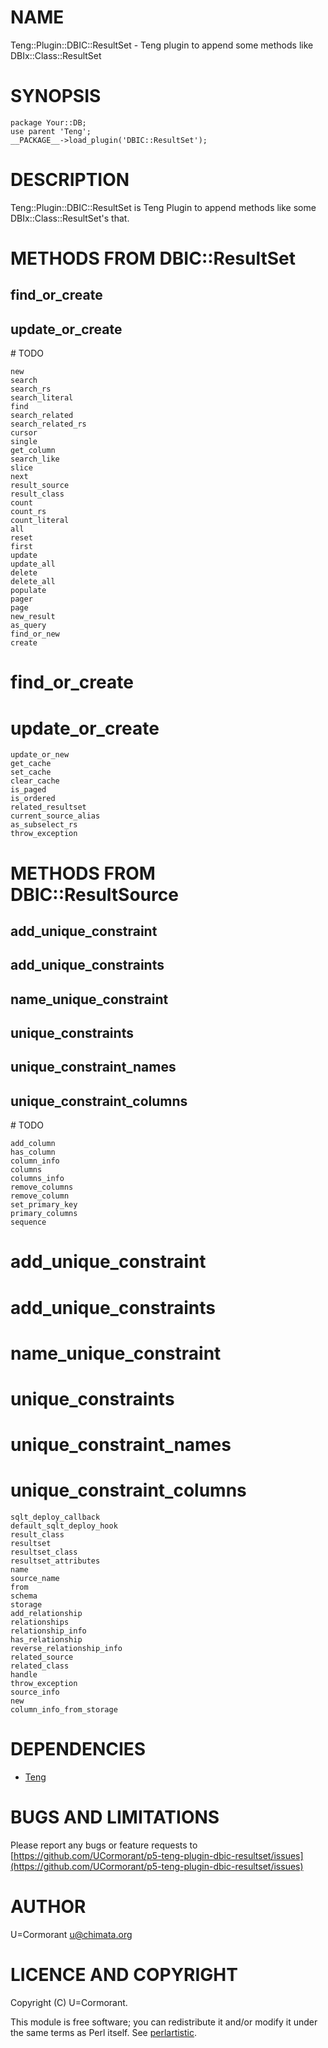 # NAME

Teng::Plugin::DBIC::ResultSet - Teng plugin to append some methods like DBIx::Class::ResultSet

# SYNOPSIS

    package Your::DB;
    use parent 'Teng';
    __PACKAGE__->load_plugin('DBIC::ResultSet');

# DESCRIPTION

Teng::Plugin::DBIC::ResultSet is Teng Plugin to append methods like some DBIx::Class::ResultSet's that.

# METHODS FROM DBIC::ResultSet

## find\_or\_create

## update\_or\_create

\# TODO

    new
    search
    search_rs
    search_literal
    find
    search_related
    search_related_rs
    cursor
    single
    get_column
    search_like
    slice
    next
    result_source
    result_class
    count
    count_rs
    count_literal
    all
    reset
    first
    update
    update_all
    delete
    delete_all
    populate
    pager
    page
    new_result
    as_query
    find_or_new
    create
#    find_or_create
#    update_or_create
    update_or_new
    get_cache
    set_cache
    clear_cache
    is_paged
    is_ordered
    related_resultset
    current_source_alias
    as_subselect_rs
    throw_exception 

# METHODS FROM DBIC::ResultSource

## add\_unique\_constraint

## add\_unique\_constraints

## name\_unique\_constraint

## unique\_constraints

## unique\_constraint\_names

## unique\_constraint\_columns

\# TODO

    add_column
    has_column
    column_info
    columns
    columns_info
    remove_columns
    remove_column
    set_primary_key
    primary_columns
    sequence
#    add_unique_constraint
#    add_unique_constraints
#    name_unique_constraint
#    unique_constraints
#    unique_constraint_names
#    unique_constraint_columns
    sqlt_deploy_callback
    default_sqlt_deploy_hook
    result_class
    resultset
    resultset_class
    resultset_attributes
    name
    source_name
    from
    schema
    storage
    add_relationship
    relationships
    relationship_info
    has_relationship
    reverse_relationship_info
    related_source
    related_class
    handle
    throw_exception
    source_info
    new
    column_info_from_storage

# DEPENDENCIES

- [Teng](https://metacpan.org/pod/Teng)

# BUGS AND LIMITATIONS

Please report any bugs or feature requests to
[https://github.com/UCormorant/p5-teng-plugin-dbic-resultset/issues](https://github.com/UCormorant/p5-teng-plugin-dbic-resultset/issues)

# AUTHOR

U=Cormorant <u@chimata.org>

# LICENCE AND COPYRIGHT

Copyright (C) U=Cormorant.

This module is free software; you can redistribute it and/or
modify it under the same terms as Perl itself. See [perlartistic](https://metacpan.org/pod/perlartistic).
